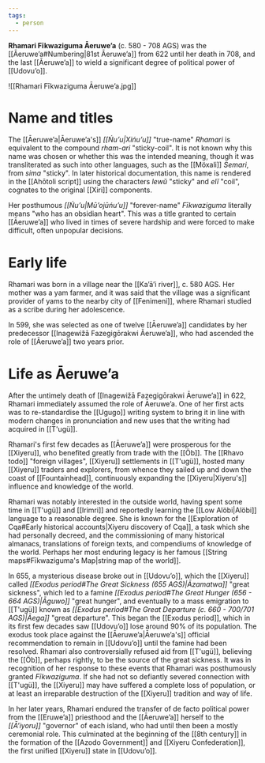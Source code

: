 ```yaml
---
tags:
  - person
---
```

**Rhamari Fīkwaziguma Āeruweʼa** (c. 580 - 708 AGS) was the [[Āeruweʼa#Numbering|81st Āeruweʼa]] from 622 until her death in 708, and the last [[Āeruweʼa]] to wield a significant degree of political power of [[Udovuʼo]].

![[Rhamari Fīkwaziguma Āeruweʼa.jpg]]
# Name and titles
The [[Āeruweʼa|Āeruweʼa's]] *[[Ńuʼu|Xińuʼu]]* "true-name" *Rhamari* is equivalent to the compound *rham-ari* "sticky-coil". It is not known why this name was chosen or whether this was the intended meaning, though it was transliterated as such into other languages, such as the [[Möxali]] *Semari*, from *sima* "sticky". In later historical documentation, this name is rendered in the [[Ahōtoli script]] using the characters *lewŭ* "sticky" and *elĭ* "coil", cognates to the original [[Xiri]] components.

Her posthumous *[[Ńuʼu|Mū’ojūńuʼu]]* "forever-name" *Fīkwaziguma* literally means "who has an obsidian heart". This was a title granted to certain [[Āeruweʼa]] who lived in times of severe hardship and were forced to make difficult, often unpopular decisions.
# Early life
Rhamari was born in a village near the [[Kaʼāʼi river]], c. 580 AGS. Her mother was a yam farmer, and it was said that the village was a significant provider of yams to the nearby city of [[Fenimeni]], where Rhamari studied as a scribe during her adolescence.

In 599, she was selected as one of twelve [[Āeruweʼa]] candidates by her predecessor [[Inagewižā Fazegigōrakwi Āeruweʼa]], who had ascended the role of [[Āeruweʼa]] two years prior.
# Life as Āeruweʼa
After the untimely death of [[Inagewižā Fazegigōrakwi Āeruweʼa]] in 622, Rhamari immediately assumed the role of Āeruweʼa. One of her first acts was to re-standardise the [[Ugugo]] writing system to bring it in line with modern changes in pronunciation and new uses that the writing had acquired in [[T'ugü]].

Rhamari's first few decades as [[Āeruweʼa]] were prosperous for the [[Xiyeru]], who benefited greatly from trade with the [[Öb]]. The [[Rhavo todo]] "foreign villages", [[Xiyeru]] settlements in [[T'ugü]], hosted many [[Xiyeru]] traders and explorers, from whence they sailed up and down the coast of [[Fountainhead]], continuously expanding the [[Xiyeru|Xiyeru's]] influence and knowledge of the world.

Rhamari was notably interested in the outside world, having spent some time in [[T'ugü]] and [[Irimri]] and reportedly learning the [[Low Alöbi|Alöbi]] language to a reasonable degree. She is known for the [[Exploration of Cqa#Early historical accounts|Xiyeru discovery of Cqa]], a task which she had personally decreed, and the commissioning of many historical almanacs, translations of foreign texts, and compendiums of knowledge of the world. Perhaps her most enduring legacy is her famous [[String maps#Fīkwaziguma's Map|string map of the world]].

In 655, a mysterious disease broke out in [[Udovuʼo]], which the [[Xiyeru]] called *[[Exodus period#The Great Sickness (655 AGS)|Āzamatwa]]* "great sickness", which led to a famine *[[Exodus period#The Great Hunger (656 - 664 AGS)|Āguwo]]* "great hunger", and eventually to a mass emigration to [[T'ugü]] known as *[[Exodus period#The Great Departure (c. 660 - 700/701 AGS)|Āega]]* "great departure". This began the [[Exodus period]], which in its first few decades saw [[Udovuʼo]] lose around 90% of its population. The exodus took place against the [[Āeruweʼa|Āeruweʼa's]] official recommendation to remain in [[Udovuʼo]] until the famine had been resolved. Rhamari also controversially refused aid from [[T'ugü]], believing the [[Öb]], perhaps rightly, to be the source of the great sickness. It was in recognition of her response to these events that Rhamari was posthumously granted *Fīkwaziguma*. If she had not so defiantly severed connection with [[T'ugü]], the [[Xiyeru]] may have suffered a complete loss of population, or at least an irreparable destruction of the [[Xiyeru]] tradition and way of life.

In her later years, Rhamari endured the transfer of de facto political power from the [[Eruweʼa]] priesthood and the [[Āeruweʼa]] herself to the *[[Āʼiyoru]]* "governor" of each island, who had until then been a mostly ceremonial role. This culminated at the beginning of the [[8th century]] in the formation of the [[Azodo Government]] and [[Xiyeru Confederation]], the first unified [[Xiyeru]] state in [[Udovuʼo]].